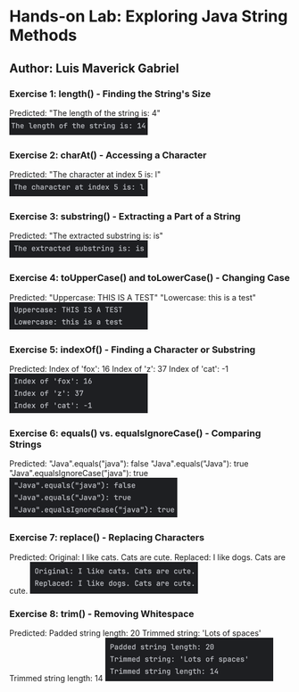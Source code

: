# Hands-on Lab: Exploring Java String Methods
## Author: Luis Maverick Gabriel

### Exercise 1: length() - Finding the String's Size
Predicted:
"The length of the string is: 4"
![img.png](img.png)

### Exercise 2: charAt() - Accessing a Character
Predicted:
"The character at index 5 is: l"
![img_1.png](img_1.png)

### Exercise 3: substring() - Extracting a Part of a String
Predicted:
"The extracted substring is: is"
![img_2.png](img_2.png)

### Exercise 4: toUpperCase() and toLowerCase() - Changing Case
Predicted:
"Uppercase: THIS IS A TEST"
"Lowercase: this is a test"
![img_3.png](img_3.png)

### Exercise 5: indexOf() - Finding a Character or Substring
Predicted:
Index of 'fox': 16
Index of 'z': 37
Index of 'cat': -1
![img_4.png](img_4.png)

### Exercise 6: equals() vs. equalsIgnoreCase() - Comparing Strings
Predicted:
"Java".equals("java"): false
"Java".equals("Java"): true
"Java".equalsIgnoreCase("java"): true
![img_5.png](img_5.png)

### Exercise 7: replace() - Replacing Characters
Predicted:
Original: I like cats. Cats are cute.
Replaced: I like dogs. Cats are cute.
![img_6.png](img_6.png)

### Exercise 8: trim() - Removing Whitespace
Predicted:
Padded string length: 20
Trimmed string: 'Lots of spaces'
Trimmed string length: 14
![img_7.png](img_7.png)